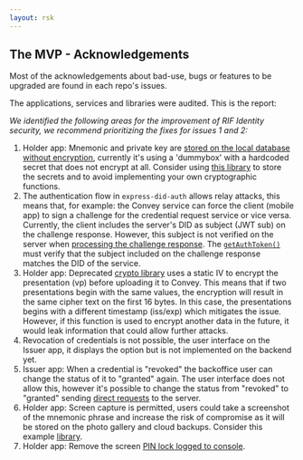 ```yaml
---
layout: rsk
---
```


## The MVP - Acknowledgements

Most of the acknowledgements about bad-use, bugs or features to be upgraded are found in each repo's issues.

The applications, services and libraries were audited. This is the report:

_We identified the following areas for the improvement of RIF Identity security, we recommend prioritizing the fixes for issues 1 and 2:_

1. Holder app: Mnemonic and private key are [stored on the local database without encryption](https://github.com/rsksmart/rif-identity-ui/blob/develop/apps/IdentityApp/src/daf/dafSetup.ts#L32), currently it's using a 'dummybox' with a hardcoded secret that does not encrypt at all. Consider using [this library](https://www.npmjs.com/package/react-native-keychain) to store the secrets and to avoid implementing your own cryptographic functions.
2. The authentication flow in `express-did-auth` allows relay attacks, this means that, for example: the Convey service can force the client (mobile app) to sign a challenge for the credential request service or vice versa. Currently, the client includes the server's DID as subject (JWT sub) on the challenge response. However, this subject is not verified on the server when [processing the challenge response](https://github.com/rsksmart/rif-identity-services/blob/2788d68216806a116beddb133d9f5dd531de61a3/packages/express-did-auth/src/index.js).  The [`getAuthToken()`](https://github.com/rsksmart/rif-identity-services/blob/2788d68216806a116beddb133d9f5dd531de61a3/packages/express-did-auth/src/index.js#L78) must verify that the subject included on the challenge response matches the DID of the service.
3. Holder app: Deprecated [crypto library](https://github.com/rsksmart/rif-identity-ui/blob/develop/apps/IdentityApp/src/daf/AESSecretBox.ts) uses a static IV to encrypt the presentation (vp) before uploading it to Convey. This means that if two presentations begin with the same values, the encryption will result in the same cipher text on the first 16 bytes. In this case, the presentations begins with a different timestamp (iss/exp) which mitigates the issue. However, if this function is used to encrypt another data in the future, it would leak information that could allow further attacks.
4. Revocation of credentials is not possible, the user interface on the Issuer app, it displays the option but is not implemented on the backend yet.
5. Issuer app: When a credential is "revoked" the backoffice user can change the status of it to "granted" again. The user interface does not allow this, however it's possible to change the status from "revoked" to "granted" sending [direct requests](https://github.com/rsksmart/rif-identity-services/blob/2788d68216806a116beddb133d9f5dd531de61a3/services/issuer/src/services/backOffice.ts#L52) to the server.
6. Holder app: Screen capture is permitted, users could take a screenshot of the mnemonic phrase and increase the risk of compromise as it will be stored on the photo gallery and cloud backups. Consider this example [library](https://github.com/hawkup/react-native-prevent-screenshot-poc).
7. Holder app: Remove the screen [PIN lock logged to console](https://github.com/rsksmart/rif-identity-ui/blob/5f2809f739c0143cd9305a388de28589f86a3df5/apps/IdentityApp/src/features/pin/operations.ts#L44).
